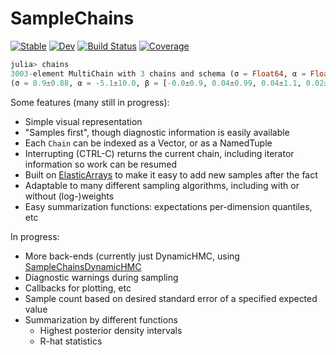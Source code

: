 # SampleChains

[![Stable](https://img.shields.io/badge/docs-stable-blue.svg)](https://cscherrer.github.io/SampleChains.jl/stable)
[![Dev](https://img.shields.io/badge/docs-dev-blue.svg)](https://cscherrer.github.io/SampleChains.jl/dev)
[![Build Status](https://github.com/cscherrer/SampleChains.jl/workflows/CI/badge.svg)](https://github.com/cscherrer/SampleChains.jl/actions)
[![Coverage](https://codecov.io/gh/cscherrer/SampleChains.jl/branch/master/graph/badge.svg)](https://codecov.io/gh/cscherrer/SampleChains.jl)

```julia
julia> chains
3003-element MultiChain with 3 chains and schema (σ = Float64, α = Float64, β = Vector{Float64})
(σ = 0.9±0.88, α = -5.1±10.0, β = [-0.0±0.9, 0.04±0.99, 0.04±1.1, 0.02±0.92, 0.06±0.95])
```

Some features (many still in progress):
- Simple visual representation 
- "Samples first", though diagnostic information is easily available
- Each `Chain` can be indexed as a Vector, or as a NamedTuple
- Interrupting (CTRL-C) returns the current chain, including iterator information so work can be resumed
- Built on [ElasticArrays](https://github.com/JuliaArrays/ElasticArrays.jl) to make it easy to add new samples after the fact
- Adaptable to many different sampling algorithms, including with or without (log-)weights
- Easy summarization functions: expectations per-dimension quantiles, etc

In progress:
- More back-ends (currently just DynamicHMC, using [SampleChainsDynamicHMC](https://github.com/cscherrer/SampleChainsDynamicHMC.jl)
- Diagnostic warnings during sampling
- Callbacks for plotting, etc
- Sample count based on desired standard error of a specified expected value
- Summarization by different functions
    - Highest posterior density intervals
    - R-hat statistics
